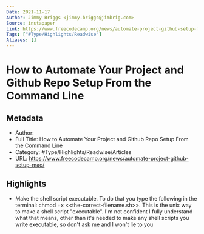 ```yaml
---
Date: 2021-11-17
Author: Jimmy Briggs <jimmy.briggs@jimbrig.com>
Source: instapaper
Link: https://www.freecodecamp.org/news/automate-project-github-setup-mac/
Tags: ["#Type/Highlights/Readwise"]
Aliases: []
---
```

# How to Automate Your Project and Github Repo Setup From the Command Line

## Metadata
- Author: 
- Full Title: How to Automate Your Project and Github Repo Setup From the Command Line
- Category: #Type/Highlights/Readwise/Articles
- URL: https://www.freecodecamp.org/news/automate-project-github-setup-mac/

## Highlights
- Make the shell script executable. To do that you type the following in the terminal: chmod +x <<the-correct-filename.sh>>. This is the unix way to make a shell script "executable". I'm not confident I fully understand what that means, other than it's needed to make any shell scripts you write executable, so don't ask me and I won't lie to you
